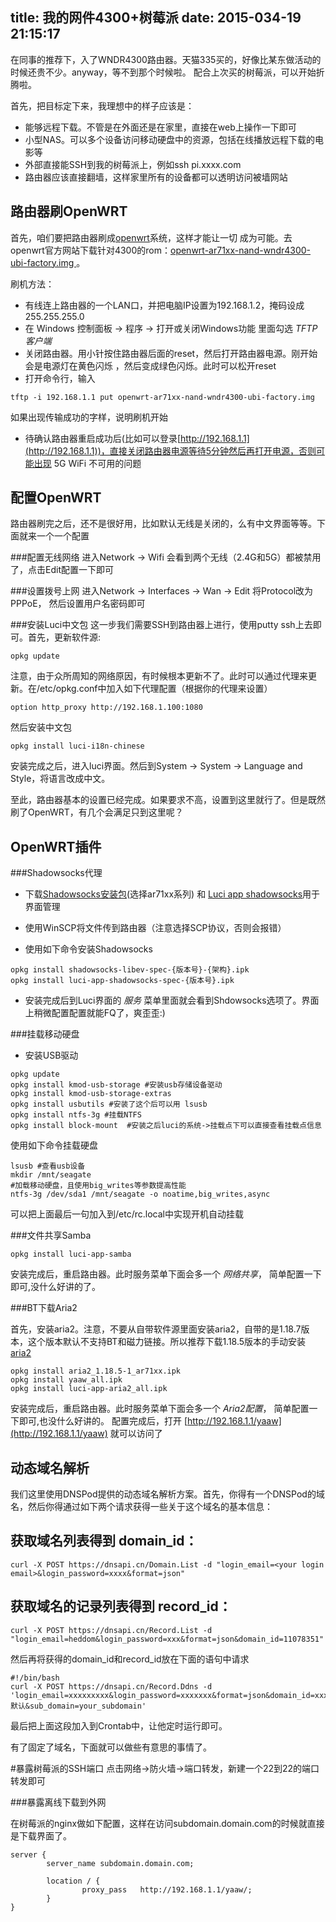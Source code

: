 title: 我的网件4300+树莓派
date: 2015-034-19 21:15:17
---

在同事的推荐下，入了WNDR4300路由器。天猫335买的，好像比某东做活动的时候还贵不少。anyway，等不到那个时候啦。
配合上次买的树莓派，可以开始折腾啦。

<!-- more -->

首先，把目标定下来，我理想中的样子应该是：
* 能够远程下载。不管是在外面还是在家里，直接在web上操作一下即可
* 小型NAS。可以多个设备访问移动硬盘中的资源，包括在线播放远程下载的电影等
* 外部直接能SSH到我的树莓派上，例如ssh pi.xxxx.com
* 路由器应该直接翻墙，这样家里所有的设备都可以透明访问被墙网站

路由器刷OpenWRT
-----
首先，咱们要把路由器刷成[openwrt](http://openwrt.org/)系统，这样才能让一切
成为可能。去openwrt官方网站下载针对4300的rom：[openwrt-ar71xx-nand-wndr4300-ubi-factory.img ](http://downloads.openwrt.org/barrier_breaker/14.07/ar71xx/nand/openwrt-ar71xx-nand-wndr4300-ubi-factory.img)。

刷机方法：
* 有线连上路由器的一个LAN口，并把电脑IP设置为192.168.1.2，掩码设成255.255.255.0
* 在 Windows 控制面板 -> 程序 -> 打开或关闭Windows功能 里面勾选 *TFTP客户端*
* 关闭路由器。用小针按住路由器后面的reset，然后打开路由器电源。刚开始会是电源灯在黄色闪烁
，然后变成绿色闪烁。此时可以松开reset
* 打开命令行，输入
```
tftp -i 192.168.1.1 put openwrt-ar71xx-nand-wndr4300-ubi-factory.img
```
如果出现传输成功的字样，说明刷机开始

* 待确认路由器重启成功后(比如可以登录[http://192.168.1.1](http://192.168.1.1))，直接关闭路由器电源等待5分钟然后再打开电源，否则可能出现 5G WiFi 不可用的问题

配置OpenWRT
----
路由器刷完之后，还不是很好用，比如默认无线是关闭的，么有中文界面等等。下面就来一个一个配置

###配置无线网络
进入Network -> Wifi 会看到两个无线（2.4G和5G）都被禁用了，点击Edit配置一下即可

###设置拨号上网
进入Network -> Interfaces -> Wan -> Edit 将Protocol改为PPPoE， 然后设置用户名密码即可

###安装Luci中文包
这一步我们需要SSH到路由器上进行，使用putty ssh上去即可。首先，更新软件源:
```
opkg update
```
注意，由于众所周知的网络原因，有时候根本更新不了。此时可以通过代理来更新。在/etc/opkg.conf中加入如下代理配置（根据你的代理来设置）
```
option http_proxy http://192.168.1.100:1080
```

然后安装中文包
```
opkg install luci-i18n-chinese
```
安装完成之后，进入luci界面。然后到System -> System -> Language and Style，将语言改成中文。

至此，路由器基本的设置已经完成。如果要求不高，设置到这里就行了。但是既然刷了OpenWRT，有几个会满足只到这里呢？

OpenWRT插件
---------
###Shadowsocks代理
* 下载[Shadowsocks安装包](http://sourceforge.net/projects/openwrt-dist/files/shadowsocks-libev/)(选择ar71xx系列)
和 [Luci app shadowsocks](http://sourceforge.net/projects/openwrt-dist/files/luci-app/shadowsocks-spec/)用于界面管理

* 使用WinSCP将文件传到路由器（注意选择SCP协议，否则会报错）
* 使用如下命令安装Shadowsocks
```
opkg install shadowsocks-libev-spec-{版本号}-{架构}.ipk
opkg install luci-app-shadowsocks-spec-{版本号}.ipk
```

* 安装完成后到Luci界面的 *服务* 菜单里面就会看到Shdowsocks选项了。界面上稍微配置配置就能FQ了，爽歪歪:)

###挂载移动硬盘

* 安装USB驱动
```
opkg update
opkg install kmod-usb-storage #安装usb存储设备驱动
opkg install kmod-usb-storage-extras
opkg install usbutils #安装了这个后可以用 lsusb
opkg install ntfs-3g #挂载NTFS
opkg install block-mount  #安装之后luci的系统->挂载点下可以直接查看挂载点信息
```

使用如下命令挂载硬盘
```
lsusb #查看usb设备  
mkdir /mnt/seagate
#加载移动硬盘，且使用big_writes等参数提高性能  
ntfs-3g /dev/sda1 /mnt/seagate -o noatime,big_writes,async
```

可以把上面最后一句加入到/etc/rc.local中实现开机自动挂载

###文件共享Samba
```
opkg install luci-app-samba
```
安装完成后，重启路由器。此时服务菜单下面会多一个 *网络共享*， 简单配置一下即可,没什么好讲的了。

###BT下载Aria2

首先，安装aria2。注意，不要从自带软件源里面安装aria2，自带的是1.18.7版本，这个版本默认不支持BT和磁力链接。所以推荐下载1.18.5版本的手动安装[aria2](http://pan.baidu.com/s/1eQiwpMi)
```
opkg install aria2_1.18.5-1_ar71xx.ipk
opkg install yaaw_all.ipk
opkg install luci-app-aria2_all.ipk
```
安装完成后，重启路由器。此时服务菜单下面会多一个 *Aria2配置*， 简单配置一下即可,也没什么好讲的。
配置完成后，打开 [http://192.168.1.1/yaaw](http://192.168.1.1/yaaw) 就可以访问了

<!-- todo:
1. 硬盘休眠
2. 广告屏蔽adbyby
6. ChinaDNS
-->

动态域名解析
---------
我们这里使用DNSPod提供的动态域名解析方案。首先，你得有一个DNSPod的域名，然后你得通过如下两个请求获得一些关于这个域名的基本信息：

获取域名列表得到 domain_id：
------------------------
```
curl -X POST https://dnsapi.cn/Domain.List -d "login_email=<your login email>&login_password=xxxx&format=json"
```

获取域名的记录列表得到 record_id：
------------------------------------
```
curl -X POST https://dnsapi.cn/Record.List -d "login_email=heddom&login_password=xxx&format=json&domain_id=11078351"
```
然后再将获得的domain_id和record_id放在下面的语句中请求
```
#!/bin/bash
curl -X POST https://dnsapi.cn/Record.Ddns -d 'login_email=xxxxxxxxx&login_password=xxxxxxx&format=json&domain_id=xxxx&record_id=xxxxxx&record_line=默认&sub_domain=your_subdomain'
```
最后把上面这段加入到Crontab中，让他定时运行即可。

有了固定了域名，下面就可以做些有意思的事情了。

#暴露树莓派的SSH端口
点击网络->防火墙->端口转发，新建一个22到22的端口转发即可

###暴露离线下载到外网

在树莓派的nginx做如下配置，这样在访问subdomain.domain.com的时候就直接是下载界面了。
```
server {
        server_name subdomain.domain.com;

        location / {
                proxy_pass   http://192.168.1.1/yaaw/;
        }
}
```
